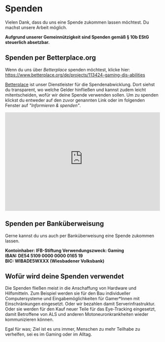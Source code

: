 # Spenden

Vielen Dank, dass du uns eine Spende zukommen lassen möchtest. Du machst unsere Arbeit möglich.

**Aufgrund unserer Gemeinnützigkeit sind Spenden gemäß § 10b EStG steuerlich absetzbar.**

## Spenden per Betterplace.org

Wenn du uns über _Betterplace_ spenden möchtest, klicke hier:  
https://www.betterplace.org/de/projects/113424-gaming-dis-abilities

[Betterplace](https://www.betterplace.org/de/projects/113424-gaming-dis-abilities) ist unser Dienstleister für die Spendenabwicklung.
Dort siehst du transparent, wo welche Gelder hinfließen und kannst zudem leicht mitentscheiden, wofür wir deine Spende verwenden sollen.
Um zu spenden klickst du entweder auf den zuvor genannten Link oder im folgenden Fenster auf _"Informieren & spenden"_.

<iframe src="https://www.betterplace-widget.org/projects/113424?l=de" width="100%" height="320" frameborder="0" marginwidth="0" marginheight="0"></iframe>

## **Spenden per Banküberweisung**

Gerne kannst du uns auch per Banküberweisung eine Spende zukommen lassen.

**Kontoinhaber: IFB-Stiftung
Verwendungszweck: Gaming  
IBAN: DE54 5109 0000 0000 0165 19  
BIC: WIBADE5WXXX (Wiesbadener Volksbank)**

## Wofür wird deine Spenden verwendet

Die Spenden fließen meist in die Anschaffung von Hardware und Hilfsmitteln.
Zum Beispiel werden sie für den Bau individueller Computersysteme und Eingabemöglichkeiten für Gamer\*Innen mit Einschränkungen eingesetzt.
Oder wir bezahlen damit Serverinfrastruktur.
Oder sie werden für den Kauf neuer Teile für das Eye-Tracking eingesetzt, damit Betroffene von ALS und anderen Motoneuronkrankheiten wieder kommunizieren können.

Egal für was; Ziel ist es uns immer, Menschen zu mehr Teilhabe zu verhelfen, sei es im Gaming oder im Alltag.
